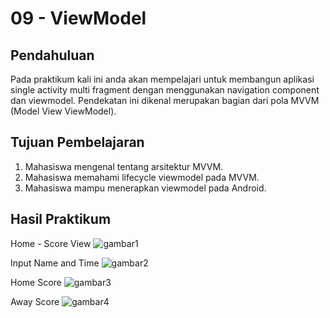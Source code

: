 # 09 - ViewModel

## Pendahuluan

Pada praktikum kali ini anda akan mempelajari untuk membangun aplikasi single activity multi fragment dengan menggunakan navigation component dan viewmodel. Pendekatan ini dikenal merupakan bagian dari pola MVVM (Model View ViewModel).

## Tujuan Pembelajaran

1.  Mahasiswa mengenal tentang arsitektur MVVM.
2.  Mahasiswa memahami lifecycle viewmodel pada MVVM.
3.  Mahasiswa mampu menerapkan viewmodel pada Android.


## Hasil Praktikum

Home - Score View
![gambar1](img/sview1.jpg)

Input Name and Time
![gambar2](img/input.jpg)

Home Score
![gambar3](img/home.jpg)

Away Score
![gambar4](img/away.jpg)
